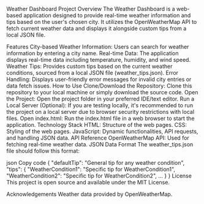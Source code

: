 Weather Dashboard
Project Overview
The Weather Dashboard is a web-based application designed to provide real-time weather information and tips based on the user's chosen city. It utilizes the OpenWeatherMap API to fetch current weather data and displays it alongside custom tips from a local JSON file.

Features
City-based Weather Information: Users can search for weather information by entering a city name.
Real-time Data: The application displays real-time data including temperature, humidity, and wind speed.
Weather Tips: Provides custom tips based on the current weather conditions, sourced from a local JSON file (weather_tips.json).
Error Handling: Displays user-friendly error messages for invalid city entries or data fetch issues.
How to Use
Clone/Download the Repository:
Clone this repository to your local machine or simply download the source code.
Open the Project:
Open the project folder in your preferred IDE/text editor.
Run a Local Server (Optional):
If you are testing locally, it's recommended to run the project on a local server due to browser security restrictions with local files.
Open index.html:
Run the index.html file in a web browser to start the application.
Technology Stack
HTML: Structure of the web pages.
CSS: Styling of the web pages.
JavaScript: Dynamic functionalities, API requests, and handling JSON data.
API Reference
OpenWeatherMap API: Used for fetching real-time weather data.
JSON Data Format
The weather_tips.json file should follow this format:

json
Copy code
{
  "defaultTip": "General tip for any weather condition",
  "tips": {
    "WeatherCondition1": "Specific tip for WeatherCondition1",
    "WeatherCondition2": "Specific tip for WeatherCondition2",
    ...
  }
}
License
This project is open source and available under the MIT License.

Acknowledgements
Weather data provided by OpenWeatherMap.
